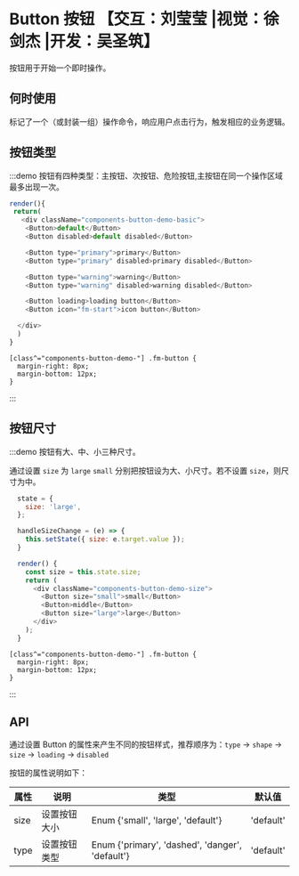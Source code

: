# Button 按钮 【交互：刘莹莹 |视觉：徐剑杰 |开发：吴圣筑】

按钮用于开始一个即时操作。

## 何时使用

标记了一个（或封装一组）操作命令，响应用户点击行为，触发相应的业务逻辑。

## 按钮类型

:::demo 按钮有四种类型：主按钮、次按钮、危险按钮,主按钮在同一个操作区域最多出现一次。

```js
render(){
 return(
   <div className="components-button-demo-basic">
    <Button>default</Button>
    <Button disabled>default disabled</Button>

    <Button type="primary">primary</Button>
    <Button type="primary" disabled>primary disabled</Button>

    <Button type="warning">warning</Button>
    <Button type="warning" disabled>warning disabled</Button>

    <Button loading>loading button</Button>
    <Button icon="fm-start">icon button</Button>

  </div>
  )
}
```

```less
[class^="components-button-demo-"] .fm-button {
  margin-right: 8px;
  margin-bottom: 12px;
}
```

:::

## 按钮尺寸

:::demo 按钮有大、中、小三种尺寸。

通过设置 `size` 为 `large` `small` 分别把按钮设为大、小尺寸。若不设置 `size`，则尺寸为中。

```js
  state = {
    size: 'large',
  };

  handleSizeChange = (e) => {
    this.setState({ size: e.target.value });
  }

  render() {
    const size = this.state.size;
    return (
      <div className="components-button-demo-size">
        <Button size="small">small</Button>
        <Button>middle</Button>
        <Button size="large">large</Button>
      </div>
    );
  }
```

```less
[class^="components-button-demo-"] .fm-button {
  margin-right: 8px;
  margin-bottom: 12px;
}
```

:::

## API

通过设置 Button 的属性来产生不同的按钮样式，推荐顺序为：`type` -> `shape` -> `size` -> `loading` -> `disabled`

按钮的属性说明如下：

| 属性 | 说明         | 类型                                            | 默认值    |
| ---- | ------------ | ----------------------------------------------- | --------- |
| size | 设置按钮大小 | Enum {'small', 'large', 'default'}              | 'default' |
| type | 设置按钮类型 | Enum {'primary', 'dashed', 'danger', 'default'} | 'default' |
